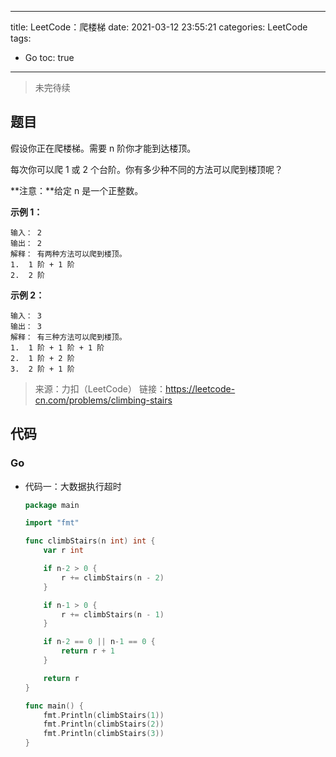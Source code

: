 ----
title: LeetCode：爬楼梯
date: 2021-03-12 23:55:21
categories: LeetCode
tags: 
- Go
toc: true
----

> 未完待续

## 题目

假设你正在爬楼梯。需要 n 阶你才能到达楼顶。

每次你可以爬 1 或 2 个台阶。你有多少种不同的方法可以爬到楼顶呢？

**注意：**给定 n 是一个正整数。

<!-- more -->

**示例 1：**

```
输入： 2
输出： 2
解释： 有两种方法可以爬到楼顶。
1.  1 阶 + 1 阶
2.  2 阶
```

**示例 2：**

```
输入： 3
输出： 3
解释： 有三种方法可以爬到楼顶。
1.  1 阶 + 1 阶 + 1 阶
2.  1 阶 + 2 阶
3.  2 阶 + 1 阶
```

> 来源：力扣（LeetCode）
> 链接：https://leetcode-cn.com/problems/climbing-stairs

## 代码

### Go

- 代码一：大数据执行超时

    ```go
    package main

    import "fmt"

    func climbStairs(n int) int {
        var r int

        if n-2 > 0 {
            r += climbStairs(n - 2)
        }

        if n-1 > 0 {
            r += climbStairs(n - 1)
        }

        if n-2 == 0 || n-1 == 0 {
            return r + 1
        }

        return r
    }

    func main() {
        fmt.Println(climbStairs(1))
        fmt.Println(climbStairs(2))
        fmt.Println(climbStairs(3))
    }
    ```